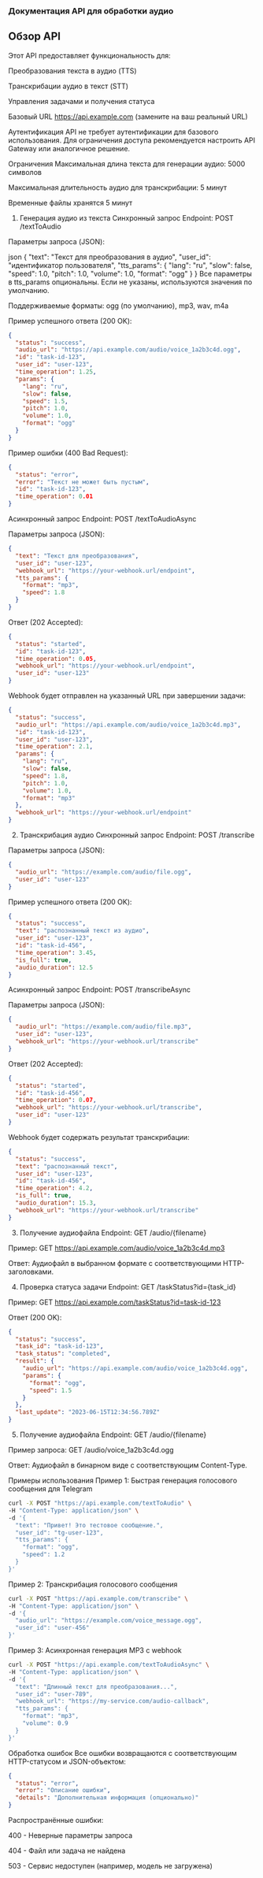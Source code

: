 ### Документация API для обработки аудио
## Обзор API
Этот API предоставляет функциональность для:

Преобразования текста в аудио (TTS)

Транскрибации аудио в текст (STT)

Управления задачами и получения статуса

Базовый URL
https://api.example.com (замените на ваш реальный URL)

Аутентификация
API не требует аутентификации для базового использования. Для ограничения доступа рекомендуется настроить API Gateway или аналогичное решение.

Ограничения
Максимальная длина текста для генерации аудио: 5000 символов

Максимальная длительность аудио для транскрибации: 5 минут

Временные файлы хранятся 5 минут

1. Генерация аудио из текста
Синхронный запрос
Endpoint: POST /textToAudio

Параметры запроса (JSON):

json
{
  "text": "Текст для преобразования в аудио",
  "user_id": "идентификатор пользователя",
  "tts_params": {
    "lang": "ru",
    "slow": false,
    "speed": 1.0,
    "pitch": 1.0,
    "volume": 1.0,
    "format": "ogg"
  }
}
Все параметры в tts_params опциональны. Если не указаны, используются значения по умолчанию.

Поддерживаемые форматы: ogg (по умолчанию), mp3, wav, m4a

Пример успешного ответа (200 OK):

```json
{
  "status": "success",
  "audio_url": "https://api.example.com/audio/voice_1a2b3c4d.ogg",
  "id": "task-id-123",
  "user_id": "user-123",
  "time_operation": 1.25,
  "params": {
    "lang": "ru",
    "slow": false,
    "speed": 1.5,
    "pitch": 1.0,
    "volume": 1.0,
    "format": "ogg"
  }
}
```
Пример ошибки (400 Bad Request):

```json
{
  "status": "error",
  "error": "Текст не может быть пустым",
  "id": "task-id-123",
  "time_operation": 0.01
}
```
Асинхронный запрос
Endpoint: POST /textToAudioAsync

Параметры запроса (JSON):

```json
{
  "text": "Текст для преобразования",
  "user_id": "user-123",
  "webhook_url": "https://your-webhook.url/endpoint",
  "tts_params": {
    "format": "mp3",
    "speed": 1.8
  }
}
```
Ответ (202 Accepted):

```json
{
  "status": "started",
  "id": "task-id-123",
  "time_operation": 0.05,
  "webhook_url": "https://your-webhook.url/endpoint",
  "user_id": "user-123"
}
```
Webhook будет отправлен на указанный URL при завершении задачи:

```json
{
  "status": "success",
  "audio_url": "https://api.example.com/audio/voice_1a2b3c4d.mp3",
  "id": "task-id-123",
  "user_id": "user-123",
  "time_operation": 2.1,
  "params": {
    "lang": "ru",
    "slow": false,
    "speed": 1.8,
    "pitch": 1.0,
    "volume": 1.0,
    "format": "mp3"
  },
  "webhook_url": "https://your-webhook.url/endpoint"
}
```
2. Транскрибация аудио
Синхронный запрос
Endpoint: POST /transcribe

Параметры запроса (JSON):

```json
{
  "audio_url": "https://example.com/audio/file.ogg",
  "user_id": "user-123"
}
```
Пример успешного ответа (200 OK):

```json
{
  "status": "success",
  "text": "распознанный текст из аудио",
  "user_id": "user-123",
  "id": "task-id-456",
  "time_operation": 3.45,
  "is_full": true,
  "audio_duration": 12.5
}
```
Асинхронный запрос
Endpoint: POST /transcribeAsync

Параметры запроса (JSON):

```json
{
  "audio_url": "https://example.com/audio/file.mp3",
  "user_id": "user-123",
  "webhook_url": "https://your-webhook.url/transcribe"
}
```
Ответ (202 Accepted):

```json
{
  "status": "started",
  "id": "task-id-456",
  "time_operation": 0.07,
  "webhook_url": "https://your-webhook.url/transcribe",
  "user_id": "user-123"
}
```
Webhook будет содержать результат транскрибации:

```json
{
  "status": "success",
  "text": "распознанный текст",
  "user_id": "user-123",
  "id": "task-id-456",
  "time_operation": 4.2,
  "is_full": true,
  "audio_duration": 15.3,
  "webhook_url": "https://your-webhook.url/transcribe"
}
```
3. Получение аудиофайла
Endpoint: GET /audio/{filename}

Пример:
GET https://api.example.com/audio/voice_1a2b3c4d.mp3

Ответ:
Аудиофайл в выбранном формате с соответствующими HTTP-заголовками.

4. Проверка статуса задачи
Endpoint: GET /taskStatus?id={task_id}

Пример:
GET https://api.example.com/taskStatus?id=task-id-123

Ответ (200 OK):

```json
{
  "status": "success",
  "task_id": "task-id-123",
  "task_status": "completed",
  "result": {
    "audio_url": "https://api.example.com/audio/voice_1a2b3c4d.ogg",
    "params": {
      "format": "ogg",
      "speed": 1.5
    }
  },
  "last_update": "2023-06-15T12:34:56.789Z"
}
```
5. Получение аудиофайла
Endpoint: GET /audio/{filename}

Пример запроса:
GET /audio/voice_1a2b3c4d.ogg

Ответ:
Аудиофайл в бинарном виде с соответствующим Content-Type.

Примеры использования
Пример 1: Быстрая генерация голосового сообщения для Telegram
```bash
curl -X POST "https://api.example.com/textToAudio" \
-H "Content-Type: application/json" \
-d '{
  "text": "Привет! Это тестовое сообщение.",
  "user_id": "tg-user-123",
  "tts_params": {
    "format": "ogg",
    "speed": 1.2
  }
}'
```
Пример 2: Транскрибация голосового сообщения
```bash
curl -X POST "https://api.example.com/transcribe" \
-H "Content-Type: application/json" \
-d '{
  "audio_url": "https://example.com/voice_message.ogg",
  "user_id": "user-456"
}'
```
Пример 3: Асинхронная генерация MP3 с webhook
```bash
curl -X POST "https://api.example.com/textToAudioAsync" \
-H "Content-Type: application/json" \
-d '{
  "text": "Длинный текст для преобразования...",
  "user_id": "user-789",
  "webhook_url": "https://my-service.com/audio-callback",
  "tts_params": {
    "format": "mp3",
    "volume": 0.9
  }
}'
```
Обработка ошибок
Все ошибки возвращаются с соответствующим HTTP-статусом и JSON-объектом:

```json
{
  "status": "error",
  "error": "Описание ошибки",
  "details": "Дополнительная информация (опционально)"
}
```
Распространённые ошибки:

400 - Неверные параметры запроса

404 - Файл или задача не найдена

503 - Сервис недоступен (например, модель не загружена)
